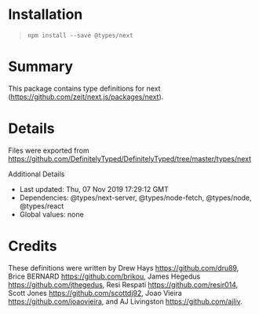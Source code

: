 # Installation
> `npm install --save @types/next`

# Summary
This package contains type definitions for next (https://github.com/zeit/next.js/packages/next).

# Details
Files were exported from https://github.com/DefinitelyTyped/DefinitelyTyped/tree/master/types/next

Additional Details
 * Last updated: Thu, 07 Nov 2019 17:29:12 GMT
 * Dependencies: @types/next-server, @types/node-fetch, @types/node, @types/react
 * Global values: none

# Credits
These definitions were written by Drew Hays <https://github.com/dru89>, Brice BERNARD <https://github.com/brikou>, James Hegedus <https://github.com/jthegedus>, Resi Respati <https://github.com/resir014>, Scott Jones <https://github.com/scottdj92>, Joao Vieira <https://github.com/joaovieira>, and AJ Livingston <https://github.com/ajliv>.

